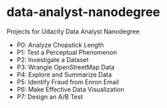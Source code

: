 # data-analyst-nanodegree
Projects for Udacity Data Analyst Nanodegree



- P0: Analyze Chopstick Length
- P1: Test a Perceptual Phenomenon
- P2: Investigate a Dataset
- P3: Wrangle OpenStreetMap Data
- P4: Explore and Summarize Data
- P5: Identify Fraud from Enron Email
- P6: Make Effective Data Visualization
- P7: Design an A/B Test